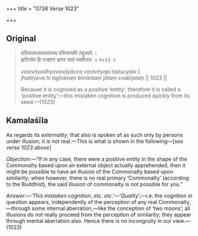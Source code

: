 +++
title = "0738 Verse 1023"

+++
## Original 
>
> वस्त्वित्यध्यवसायाच्च वस्त्वित्यपि तदुच्यते ।  
> झटित्येव हि तज्ज्ञानं भ्रान्तं जातं स्वबीजतः ॥ १०२३ ॥ 
>
> *vastvityadhyavasāyācca vastvityapi taducyate* \|  
> *jhaṭityeva hi tajjñānaṃ bhrāntaṃ jātaṃ svabījataḥ* \|\| 1023 \|\| 
>
> Because it is cognised as a positive ‘entity’, therefore it is called a ‘positive entity’;—this mistaken cognition is produced quickly from its seed.—(1023)



## Kamalaśīla

As regards its *externality*, that also is spoken of as such only by persons under illusion; it is not real.—This is what is shown in the following—[*see verse 1023 above*]

*Objection*:—“If in any case, there were a positive entity in the shape of the Commonalty based upon an external object actually apprehended, then it might be possible to have an illusion of the Commonalty based upon similarity; when however, there is no real primary ‘Commonalty’ (according to the Buddhist), the said illusion of commonalty is not possible for you.”

*Answer*:—‘*This mistaken cognition*, *etc. etc*.’—‘*Quality*’;—i.e. the cognition in question appears, independently of the perception of any real Commonalty,—through some internal aberration,—like the conception of ‘two moons’; all illusions do not really proceed from the perception of similarity; they appear through mental aberration also. Hence there is no incongruity in our view.—(1023)


